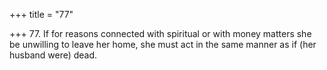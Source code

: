 +++
title = "77"

+++
77. If for reasons connected with spiritual or with money matters she be unwilling to leave her home, she must act in the same manner as if (her husband were) dead.

